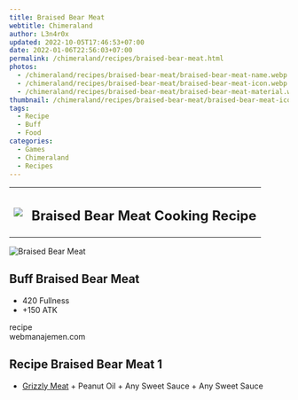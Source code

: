 ```yaml
---
title: Braised Bear Meat
webtitle: Chimeraland
author: L3n4r0x
updated: 2022-10-05T17:46:53+07:00
date: 2022-01-06T22:56:03+07:00
permalink: /chimeraland/recipes/braised-bear-meat.html
photos:
  - /chimeraland/recipes/braised-bear-meat/braised-bear-meat-name.webp
  - /chimeraland/recipes/braised-bear-meat/braised-bear-meat-icon.webp
  - /chimeraland/recipes/braised-bear-meat/braised-bear-meat-material.webp
thumbnail: /chimeraland/recipes/braised-bear-meat/braised-bear-meat-icon.webp
tags:
  - Recipe
  - Buff
  - Food
categories:
  - Games
  - Chimeraland
  - Recipes
---
```


<section id="bootstrap-wrapper"><link rel="stylesheet" href="https://cdn.statically.io/gh/dimaslanjaka/Web-Manajemen/40ac3225/css/bootstrap-4.5-wrapper.css"/><div class="row mb-2"><div class="col-md-12 mb-2"><table class="table" id="post-info"><tbody><tr><td><img class="d-inline-block me-2" src="/chimeraland/recipes/braised-bear-meat/braised-bear-meat-icon.webp" width="auto" height="auto"/></td><td><h1 class="fs-5">Braised Bear Meat Cooking Recipe</h1></td></tr></tbody></table></div></div><div class="card mb-2"><div class="row g-0"><div class="col-sm-4 position-relative mb-2"><img src="/chimeraland/recipes/braised-bear-meat/braised-bear-meat-material.webp" class="card-img fit-cover w-100 h-100" alt="Braised Bear Meat" data-fancybox="true"/></div><div class="col-sm-8 mb-2"><div class="card-body"><h2 class="card-title fs-5">Buff Braised Bear Meat</h2><div class="card-text"><ul><li>420 Fullness</li><li>+150 ATK</li></ul></div><span class="badge rounded-pill bg-dark">recipe</span></div><div class="card-footer text-end text-muted">webmanajemen.com</div></div></div></div><div class="row mb-2"><div class="col-12 col-lg-6 recipe-item mb-2"><div class="card"><div class="card-body"><h2 class="card-title fs-5">Recipe Braised Bear Meat 1</h2><div class="card-text"><ul><li><a class="text-decoration-none" href="/chimeraland/materials/grizzly-meat.html">Grizzly Meat</a><span> + </span>Peanut Oil<span> + </span>Any Sweet Sauce<span> + </span>Any Sweet Sauce</li></ul></div></div></div></div></div></section>